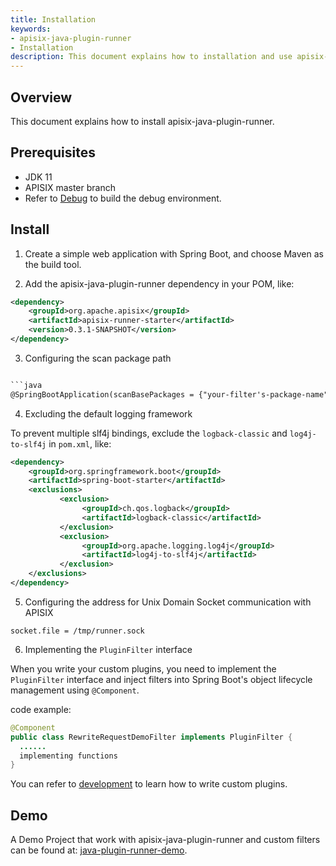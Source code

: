 ```yaml
---
title: Installation
keywords:
- apisix-java-plugin-runner
- Installation
description: This document explains how to installation and use apisix-java-plugin-runner.
---
```



<!--
#
# Licensed to the Apache Software Foundation (ASF) under one or more
# contributor license agreements.  See the NOTICE file distributed with
# this work for additional information regarding copyright ownership.
# The ASF licenses this file to You under the Apache License, Version 2.0
# (the "License"); you may not use this file except in compliance with
# the License.  You may obtain a copy of the License at
#
#     http://www.apache.org/licenses/LICENSE-2.0
#
# Unless required by applicable law or agreed to in writing, software
# distributed under the License is distributed on an "AS IS" BASIS,
# WITHOUT WARRANTIES OR CONDITIONS OF ANY KIND, either express or implied.
# See the License for the specific language governing permissions and
# limitations under the License.
#
-->

## Overview

This document explains how to install apisix-java-plugin-runner.

Prerequisites
-------------

* JDK 11
* APISIX master branch
* Refer to [Debug](how-it-works.md#debug)  to build the debug environment.

Install
-------

1. Create a simple web application with Spring Boot, and choose Maven as the build tool.

2. Add the apisix-java-plugin-runner dependency in your POM, like:

```xml
<dependency>
    <groupId>org.apache.apisix</groupId> 
    <artifactId>apisix-runner-starter</artifactId>
    <version>0.3.1-SNAPSHOT</version>
</dependency>
```

3. Configuring the scan package path

```xml

```java
@SpringBootApplication(scanBasePackages = {"your-filter's-package-name","org.apache.apisix.plugin.runner"})
```

4. Excluding the default logging framework

To prevent multiple slf4j bindings, exclude the `logback-classic` and `log4j-to-slf4j` in `pom.xml`, like:

```xml
<dependency>
    <groupId>org.springframework.boot</groupId>
    <artifactId>spring-boot-starter</artifactId>
    <exclusions>
           <exclusion>
                <groupId>ch.qos.logback</groupId>
                <artifactId>logback-classic</artifactId>
           </exclusion>
           <exclusion>
                <groupId>org.apache.logging.log4j</groupId>
                <artifactId>log4j-to-slf4j</artifactId>
           </exclusion>
    </exclusions>
</dependency>
```

5. Configuring the address for Unix Domain Socket communication with APISIX

```properties
socket.file = /tmp/runner.sock
```

6. Implementing the `PluginFilter` interface

When you write your custom plugins, you need to implement the `PluginFilter` interface and 
inject filters into Spring Boot's object lifecycle management using `@Component`.

code example:

```java
@Component
public class RewriteRequestDemoFilter implements PluginFilter {
  ......
  implementing functions
}
```

You can refer to [development](./development.md) to learn how to write custom plugins.

Demo
-------

A Demo Project that work with apisix-java-plugin-runner and custom filters 
can be found at: [java-plugin-runner-demo](https://github.com/tzssangglass/java-plugin-runner-demo-1).
